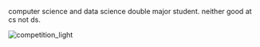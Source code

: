 computer science and data science double major student. neither good at cs not ds.

![competition_light](https://road-to-kaggle-grandmaster.vercel.app/api/badges/zacchaeus/competition/light)

